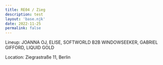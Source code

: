 ```yaml
---
title: RE04 / Zieg
description: test
layout: 'base.njk'
date: 2022-11-25
permalink: false
---
```


Lineup: JOANNA OJ, ELISE, SOFTWORLD B2B WINDOWSEEKER, GABRIEL GIFFORD, LIQUID GOLD

Location: Ziegrastraße 11, Berlin
